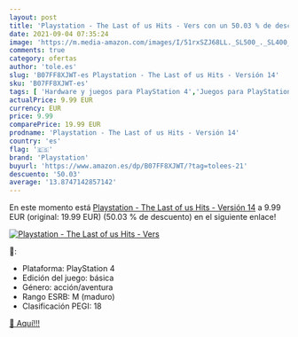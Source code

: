 ```yaml
---
layout: post
title: 'Playstation - The Last of us Hits - Vers con un 50.03 % de descuento'
date: 2021-09-04 07:35:24
image: 'https://m.media-amazon.com/images/I/51rxSZJ68LL._SL500_._SL400_.jpg'
comments: true
category: ofertas
author: 'tole.es'
slug: 'B07FF8XJWT-es Playstation - The Last of us Hits - Versión 14'
sku: 'B07FF8XJWT-es'
tags: [ 'Hardware y juegos para PlayStation 4','Juegos para PlayStation 4','Videojuegos','playstation', ]
actualPrice: 9.99 EUR
currency: EUR
price: 9.99
comparePrice: 19.99 EUR
prodname: 'Playstation - The Last of us Hits - Versión 14'
country: 'es'
flag: '🇪🇸'
brand: 'Playstation'
buyurl: 'https://www.amazon.es/dp/B07FF8XJWT/?tag=tolees-21'
descuento: '50.03'
average: '13.8747142857142'
---
```


En este momento está [Playstation - The Last of us Hits - Versión 14](https://www.amazon.es/dp/B07FF8XJWT/?tag=tolees-21) a 9.99 EUR (original: 19.99 EUR) (50.03 %  de descuento) en el siguiente enlace!

[![Playstation - The Last of us Hits - Vers](https://m.media-amazon.com/images/I/51rxSZJ68LL._SL500_._SL400_.jpg)](https://www.amazon.es/dp/B07FF8XJWT/?tag=tolees-21)

🔎:

- Plataforma: PlayStation 4
- Edición del juego: básica
- Género: acción/aventura
- Rango ESRB: M (maduro)
- Clasificación PEGI: 18

[🛒 Aquí!!!](https://www.amazon.es/dp/B07FF8XJWT/?tag=tolees-21)
